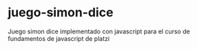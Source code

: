 # juego-simon-dice
Juego simon dice implementado con javascript para el curso de fundamentos de javascript de platzi
